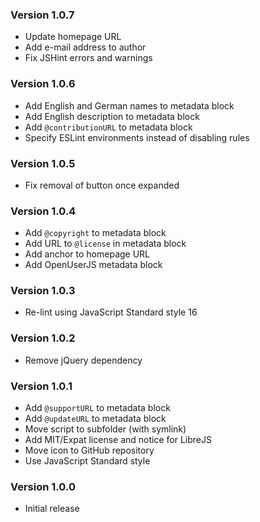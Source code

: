 ### Version 1.0.7
- Update homepage URL
- Add e-mail address to author
- Fix JSHint errors and warnings

### Version 1.0.6
- Add English and German names to metadata block
- Add English description to metadata block
- Add `@contributionURL` to metadata block
- Specify ESLint environments instead of disabling rules

### Version 1.0.5
- Fix removal of button once expanded

### Version 1.0.4
- Add `@copyright` to metadata block
- Add URL to `@license` in metadata block
- Add anchor to homepage URL
- Add OpenUserJS metadata block

### Version 1.0.3
- Re-lint using JavaScript Standard style 16

### Version 1.0.2
- Remove jQuery dependency

### Version 1.0.1
- Add `@supportURL` to metadata block
- Add `@updateURL` to metadata block
- Move script to subfolder (with symlink)
- Add MIT/Expat license and notice for LibreJS
- Move icon to GitHub repository
- Use JavaScript Standard style

### Version 1.0.0
- Initial release
